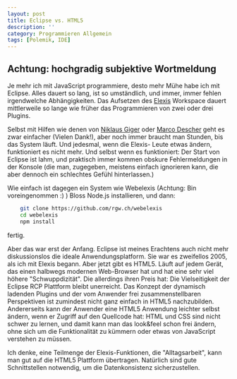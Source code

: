 ```yaml
---
layout: post
title: Eclipse vs. HTML5
description: ''
category: Programmieren Allgemein
tags: [Polemik, IDE]
---
```



##  Achtung: hochgradig subjektive Wortmeldung

Je mehr ich mit JavaScript programmiere, desto mehr Mühe habe ich mit Eclipse. Alles dauert so lang, ist so umständlich, und immer, immer fehlen irgendwelche Abhängigkeiten. Das Aufsetzen des [Elexis](http://github.com/elexis) Workspace dauert mittlerweile so lange wie früher das Programmieren von zwei oder drei Plugins.

Selbst mit Hilfen wie denen von [Niklaus Giger](https://github.com/ngiger/elexis-vagrant) oder [Marco Descher](https://github.com/elexis/elexis-3-core/tree/master/ch.elexis.sdk) geht es zwar einfacher (Vielen Dank!), aber noch immer braucht man Stunden, bis das System läuft. Und jedesmal, wenn die Elexis- Leute etwas ändern, funktioniert es nicht mehr. Und selbst wenn es funktioniert: Der Start von Eclipse ist lahm, und praktisch immer kommen obskure Fehlermeldungen in der Konsole (die man, zugegeben, meistens einfach ignorieren kann, die aber dennoch ein schlechtes Gefühl hinterlassen.)

Wie einfach ist dagegen ein System wie Webelexis (Achtung: Bin voreingenommen :) ) Bloss Node.js installieren, und dann:

```bash
    git clone https://github.com/rgw.ch/webelexis
    cd webelexis
    npm install
```

fertig.

Aber das war erst der Anfang. Eclipse ist meines Erachtens auch nicht mehr diskussionslos die ideale Anwendungsplatform. Sie war es zweifellos 2005, als ich mit Elexis begann. Aber jetzt gibt es HTML5. Läuft auf jedem Gerät, das einen halbwegs modernen Web-Browser hat und hat eine sehr viel höhere "Schwuppdizität".
Die allerdings ihren Preis hat: Die Vielseitigkeit der Eclipse RCP Plattform bleibt unerreicht. Das Konzept der dynamisch ladenden Plugins und der vom Anwender frei zusammenstellbaren Perspektiven ist zumindest nicht ganz einfach in HTML5 nachzubilden. Andererseits kann der Anwender eine HTML5 Anwendung leichter selbst ändern, wenn er Zugriff auf den Quellcode hat: HTML und CSS sind nicht schwer zu lernen, und damit kann man das look&feel schon frei ändern, ohne sich um die Funktionalität zu kümmern oder etwas von JavaScript verstehen zu müssen.

Ich denke, eine Teilmenge der Elexis-Funktionen, die "Alltagsarbeit", kann man gut auf die HTML5 Plattform übertragen. Natürlich sind gute Schnittstellen notwendig, um die Datenkonsistenz sicherzustellen.
